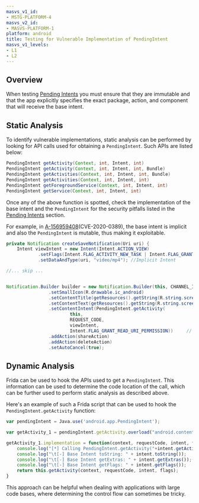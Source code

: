 ```yaml
---
masvs_v1_id:
- MSTG-PLATFORM-4
masvs_v2_id:
- MASVS-PLATFORM-1
platform: android
title: Testing for Vulnerable Implementation of PendingIntent
masvs_v1_levels:
- L1
- L2
---
```


## Overview

When testing [Pending Intents](../../../0x05h-Testing-Platform-Interaction.md#pending-intents) you must ensure that they are immutable and that the app explicitly specifies the exact package, action, and component that will receive the base intent.

## Static Analysis

To identify vulnerable implementations, static analysis can be performed by looking for API calls used for obtaining a `PendingIntent`. Such APIs are listed below:

```java
PendingIntent getActivity(Context, int, Intent, int)
PendingIntent getActivity(Context, int, Intent, int, Bundle)
PendingIntent getActivities(Context, int, Intent, int, Bundle)
PendingIntent getActivities(Context, int, Intent, int)
PendingIntent getForegroundService(Context, int, Intent, int)
PendingIntent getService(Context, int, Intent, int)
```

Once any of the above function is spotted, check the implementation of the base intent and the `PendingIntent` for the security pitfalls listed in the [Pending Intents](../../../0x05h-Testing-Platform-Interaction.md#pending-intents) section.

For example, in [A-156959408](https://android.googlesource.com/platform/frameworks/base/+/6ae2bd0e59636254c32896f7f01379d1d704f42d "A-156959408")(CVE-2020-0389), the base intent is implicit and also the `PendingIntent` is mutable, thus making it exploitable.

```java
private Notification createSaveNotification(Uri uri) {
    Intent viewIntent = new Intent(Intent.ACTION_VIEW)
            .setFlags(Intent.FLAG_ACTIVITY_NEW_TASK | Intent.FLAG_GRANT_READ_URI_PERMISSION)
            .setDataAndType(uri, "video/mp4"); //Implicit Intent

//... skip ...


Notification.Builder builder = new Notification.Builder(this, CHANNEL_ID)
                .setSmallIcon(R.drawable.ic_android)
                .setContentTitle(getResources().getString(R.string.screenrecord_name))
                .setContentText(getResources().getString(R.string.screenrecord_save_message))
                .setContentIntent(PendingIntent.getActivity(
                        this,
                        REQUEST_CODE,
                        viewIntent,
                        Intent.FLAG_GRANT_READ_URI_PERMISSION))     // Mutable PendingIntent.
                .addAction(shareAction)
                .addAction(deleteAction)
                .setAutoCancel(true);

```

## Dynamic Analysis

Frida can be used to hook the APIs used to get a `PendingIntent`. This information can be used to determine the code location of the call, which can be further used to perform static analysis as described above.

Here's an example of such a Frida script that can be used to hook the `PendingIntent.getActivity` function:

```javascript
var pendingIntent = Java.use('android.app.PendingIntent');

var getActivity_1 = pendingIntent.getActivity.overload("android.content.Context", "int", "android.content.Intent", "int");

getActivity_1.implementation = function(context, requestCode, intent, flags){
    console.log("[*] Calling PendingIntent.getActivity("+intent.getAction()+")");
    console.log("\t[-] Base Intent toString: " + intent.toString());
    console.log("\t[-] Base Intent getExtras: " + intent.getExtras());
    console.log("\t[-] Base Intent getFlags: " + intent.getFlags());
    return this.getActivity(context, requestCode, intent, flags);
}
```

This approach can be helpful when dealing with applications with large code bases, where determining the control flow can sometimes be tricky.
